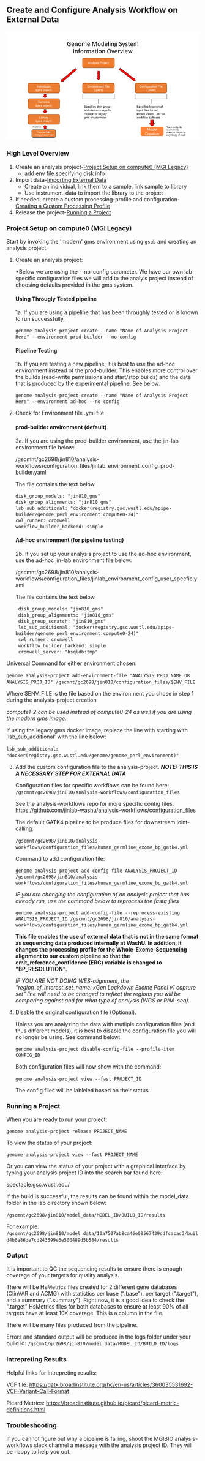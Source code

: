 ## Create and Configure Analysis Workflow on External Data
![gsm_diagram](./gms_diagram.png)
### High Level Overview
1. Create an analysis project-[Project Setup on compute0 (MGI Legacy)](#project-setup-on-compute0-mgi-legacy)
   - add env file specifying disk info
2. Import data-[Importing External Data](#importing-external-data)
   - Create an individual, link them to a sample, link sample to library
   - Use instrument-data to import the library to the project
3. If needed, create a custom processing-profile and configuration-[Creating a Custom Processing Profile](#creating-a-custom-processing-profile)
4. Release the project-[Running a Project](#running-a-project)

### Project Setup on compute0 (MGI Legacy)

Start by invoking the 'modern' gms environment using `gsub` and creating an analysis project.

1. Create an analysis project:

    *Below we are using the --no-config parameter. We have our own lab specific configuration files we will add to the analyis project instead of choosing defaults provided in the gms system.

    #### Using Througly Tested pipeline
    
    1a. If you are using a pipeline that has been throughly tested or is known to run successfully,
    
     ```
     genome analysis-project create --name "Name of Analysis Project Here" --environment prod-builder --no-config
     ```

    #### Pipeline Testing

    1b. If you are testing a new pipeline, it is best to use the ad-hoc environment instead of the prod-builder. This enables more control over the builds (read-write permissions and start/stop builds) and the data that is produced by the experimental pipeline. See below.

     ```
     genome analysis-project create --name "Name of Analysis Project Here" --environment ad-hoc --no-config
     ```
     
2. Check for Environment file .yml file
    
    #### prod-builder environment (default)
    
    2a. If you are using the prod-builder environment, use the jin-lab environment file below:
    
    /gscmnt/gc2698/jin810/analysis-workflows/configuration_files/jinlab_environment_config_prod-builder.yaml

    The file contains the text below

    ```
    disk_group_models: "jin810_gms"
    disk_group_alignments: "jin810_gms"
    lsb_sub_additional: "docker(registry.gsc.wustl.edu/apipe-builder/genome_perl_environment:compute0-24)"
    cwl_runner: cromwell
    workflow_builder_backend: simple
    ```
    #### Ad-hoc environment (for pipeline testing)
    
    2b. If you set up your analysis project to use the ad-hoc environment, use the ad-hoc jin-lab environment file below: 
    
    /gscmnt/gc2698/jin810/analysis-workflows/configuration_files/jinlab_environment_config_user_specfic.yaml
   
    The file contains the text below
        
    ```
     disk_group_models: "jin810_gms"
     disk_group_alignments: "jin810_gms"
     disk_group_scratch: "jin810_gms"
     lsb_sub_additional: "docker(registry.gsc.wustl.edu/apipe-builder/genome_perl_environment:compute0-24)"
     cwl_runner: cromwell
     workflow_builder_backend: simple
     cromwell_server: "hsqldb:tmp"
    ```
    
  Universal Command for either environment chosen:

   ```genome analysis-project add-environment-file "ANALYSIS_PROJ_NAME OR ANALYSIS_PROJ_ID" /gscmnt/gc2698/jin810/configuration_files/$ENV_FILE```

   Where $ENV_FILE is the file based on the environment you chose in step 1 during the analysis-project creation

   *compute1-2 can be used instead of compute0-24 as well if you are using the modern gms image.*

   If using the legacy gms docker image, replace the line with starting with 'lsb_sub_additional' with the line below:

   ```lsb_sub_additional: "docker(registry.gsc.wustl.edu/genome/genome_perl_environment)" ```

3. Add the custom configuration file to the analysis-project. ***NOTE: THIS IS A NECESSARY STEP FOR EXTERNAL DATA***

   Configuration files for specific workflows can be found here: ```/gscmnt/gc2698/jin810/analysis-workflows/configuration_files```

   See the analysis-workflows repo for more specific config files. https://github.com/jinlab-washu/analysis-workflows/configuration_files

   The default GATK4 pipeline to be produce files for downstream joint-calling:

   ```/gscmnt/gc2698/jin810/analysis-workflows/configuration_files/human_germline_exome_bp_gatk4.yml```
   
   Command to add configuration file:
   
   ```
   genome analysis-project add-config-file ANALYSIS_PROJECT_ID /gscmnt/gc2698/jin810/analysis-workflows/configuration_files/human_germline_exome_bp_gatk4.yml
   ```
   
   *IF you are changing the configuration of an analysis project that has already run, use the command below to reprocess the fastq files*
   
    ```
    genome analysis-project add-config-file --reprocess-existing ANALYSIS_PROJECT_ID /gscmnt/gc2698/jin810/analysis-workflows/configuration_files/human_germline_exome_bp_gatk4.yml
    ```

   **This file enables the use of external data that is not in the same format as sequencing data produced internally at WashU. In addition, it changes the processing profile for the Whole-Exome-Sequencing alignment to our custom pipeline so that the emit_reference_confidence (ERC) variable is changed to "BP_RESOLUTION".**
   
   *IF YOU ARE NOT DOING WES-alignment, the "region_of_interest_set_name: xGen Lockdown Exome Panel v1 capture set" line will need to be changed to reflect the regions you will be comparing against and for what type of analysis (WGS or RNA-seq).*

4. Disable the original configuration file (Optional).

   Unless you are analyzing the data with mutliple configuration files (and thus different models), it is best to disable the configuration file you will no longer be using. See command below:
   
   ```
   genome analysis-project disable-config-file --profile-item CONFIG_ID
   ```
   Both configuration files will now show with the command:

   ```genome analysis-project view --fast PROJECT_ID```

   The config files will be lableled based on their status.
   

### Running a Project

When you are ready to run your project:

```
genome analysis-project release PROJECT_NAME
```

To view the status of your project:

```
genome analysis-project view --fast PROJECT_NAME
```
Or you can view the status of your project with a graphical interface by typing your analysis project ID into the search bar found here:

spectacle.gsc.wustl.edu/

If the build is successful, the results can be found within the model_data folder in the lab directory shown below:

```/gscmnt/gc2698/jin810/model_data/MODEL_ID/BUILD_ID/results```

For example:
```/gscmnt/gc2698/jin810/model_data/10a7507ab8ca46e09567439ddfcacac3/build4b6e86de7cd243599e6e500489d5b584/results```

### Output

It is important to QC the sequencing results to ensure there is enough coverage of your targets for quality analysis.

There will be HsMetrics files created for 2 different gene databases (ClinVAR and ACMG) with statistics per base (".base"),  per target (".target"), and a summary (".summary"). Right now, it is a good idea to check the ".target" HsMetrics files for both databases to ensure at least 90% of all targets have at least 10X coverage. This is a column in the file. 



There will be many files produced from the pipeline. 

Errors and standard output will be produced in the logs folder under your build id:
```/gscmnt/gc2698/jin810/model_data/MODEL_ID/BUILD_ID/logs```

### Intrepreting Results
Helpful links for intrepreting results:

VCF file: https://gatk.broadinstitute.org/hc/en-us/articles/360035531692-VCF-Variant-Call-Format

Picard Metrics: https://broadinstitute.github.io/picard/picard-metric-definitions.html

### Troubleshooting
If you cannot figure out why a pipeline is failing, shoot the MGIBIO analysis-workflows slack channel a message with the analysis project ID. They will be happy to help you out. 

